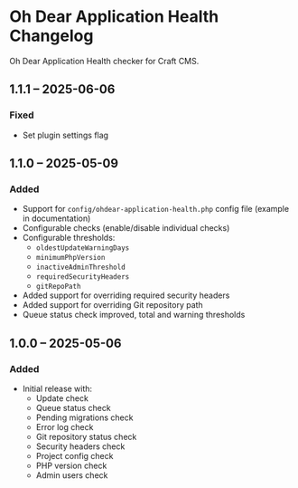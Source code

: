 # Oh Dear Application Health Changelog

Oh Dear Application Health checker for Craft CMS.

## 1.1.1 – 2025-06-06
### Fixed
- Set plugin settings flag

## 1.1.0 – 2025-05-09
### Added
- Support for `config/ohdear-application-health.php` config file (example in documentation)
- Configurable checks (enable/disable individual checks)
- Configurable thresholds:
    - `oldestUpdateWarningDays`
    - `minimumPhpVersion`
    - `inactiveAdminThreshold`
    - `requiredSecurityHeaders`
    - `gitRepoPath`
- Added support for overriding required security headers
- Added support for overriding Git repository path
- Queue status check improved, total and warning thresholds

## 1.0.0 – 2025-05-06
### Added
- Initial release with:
    - Update check
    - Queue status check
    - Pending migrations check
    - Error log check
    - Git repository status check
    - Security headers check
    - Project config check
    - PHP version check
    - Admin users check